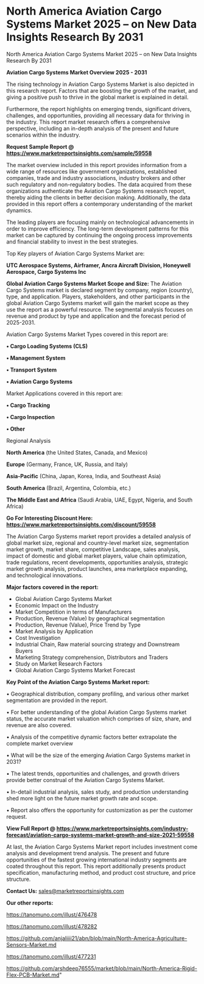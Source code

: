 # North America Aviation Cargo Systems Market 2025 – on New Data Insights Research By 2031
 North America Aviation Cargo Systems Market 2025 – on New Data Insights Research By 2031

<Strong> Aviation Cargo Systems Market Overview 2025 - 2031</strong>

The rising technology in Aviation Cargo Systems Market is also depicted in this research report. Factors that are boosting the growth of the market, and giving a positive push to thrive in the global market is explained in detail.

Furthermore, the report highlights on emerging trends, significant drivers, challenges, and opportunities, providing all necessary data for thriving in the industry. This report market research offers a comprehensive perspective, including an in-depth analysis of the present and future scenarios within the industry.

<strong>Request Sample Report @ <a href=https://www.marketreportsinsights.com/sample/59558>https://www.marketreportsinsights.com/sample/59558</a></strong>

The market overview included in this report provides information from a wide range of resources like government organizations, established companies, trade and industry associations, industry brokers and other such regulatory and non-regulatory bodies. The data acquired from these organizations authenticate the Aviation Cargo Systems research report, thereby aiding the clients in better decision making. Additionally, the data provided in this report offers a contemporary understanding of the market dynamics.

The leading players are focusing mainly on technological advancements in order to improve efficiency. The long-term development patterns for this market can be captured by continuing the ongoing process improvements and financial stability to invest in the best strategies.

Top Key players of Aviation Cargo Systems Market are:

<strong>UTC Aerospace Systems, Airframer, Ancra Aircraft Division, Honeywell Aerospace, Cargo Systems Inc</strong>

<strong><b>Global Aviation Cargo Systems Market Scope and Size:</b></strong>
The Aviation Cargo Systems market is declared segment by company, region (country), type, and application. Players, stakeholders, and other participants in the global Aviation Cargo Systems market will gain the market scope as they use the report as a powerful resource. The segmental analysis focuses on revenue and product by type and application and the forecast period of 2025-2031.

Aviation Cargo Systems Market Types covered in this report are:

<strong>• Cargo Loading Systems (CLS)

• Management System

• Transport System

• Aviation Cargo Systems</strong>

Market Applications covered in this report are:

<strong>• Cargo Tracking

• Cargo Inspection

• Other</strong> 

Regional Analysis

<strong>North America</strong> (the United States, Canada, and Mexico)

<strong>Europe</strong> (Germany, France, UK, Russia, and Italy)

<strong>Asia-Pacific</strong> (China, Japan, Korea, India, and Southeast Asia)

<strong>South America</strong> (Brazil, Argentina, Colombia, etc.)

<strong>The Middle East and Africa</strong> (Saudi Arabia, UAE, Egypt, Nigeria, and South Africa)

<strong>Go For Interesting Discount Here: <a href=https://www.marketreportsinsights.com/discount/59558>https://www.marketreportsinsights.com/discount/59558</a></strong>

The Aviation Cargo Systems market report provides a detailed analysis of global market size, regional and country-level market size, segmentation market growth, market share, competitive Landscape, sales analysis, impact of domestic and global market players, value chain optimization, trade regulations, recent developments, opportunities analysis, strategic market growth analysis, product launches, area marketplace expanding, and technological innovations.

<strong><b>Major factors covered in the report:</b></strong>
<ul>
  <li>Global Aviation Cargo Systems Market </li>
  <li>Economic Impact on the Industry</li>
  <li>Market Competition in terms of Manufacturers</li>
  <li>Production, Revenue (Value) by geographical segmentation</li>
  <li>Production, Revenue (Value), Price Trend by Type</li>
  <li>Market Analysis by Application</li>
  <li>Cost Investigation</li>
  <li>Industrial Chain, Raw material sourcing strategy and Downstream Buyers</li>
  <li>Marketing Strategy comprehension, Distributors and Traders</li>
  <li>Study on Market Research Factors</li>
  <li>Global Aviation Cargo Systems Market Forecast</li>
</ul>

<strong><b>Key Point of the Aviation Cargo Systems Market report:</b></strong>

• Geographical distribution, company profiling, and various other market segmentation are provided in the report.

• For better understanding of the global Aviation Cargo Systems market status, the accurate market valuation which comprises of size, share, and revenue are also covered.

• Analysis of the competitive dynamic factors better extrapolate the complete market overview

• What will be the size of the emerging Aviation Cargo Systems market in 2031?

• The latest trends, opportunities and challenges, and growth drivers provide better construal of the Aviation Cargo Systems Market.

• In-detail industrial analysis, sales study, and production understanding shed more light on the future market growth rate and scope.

• Report also offers the opportunity for customization as per the customer request.

<strong><b>View Full Report @ <a href=https://www.marketreportsinsights.com/industry-forecast/aviation-cargo-systems-market-growth-and-size-2021-59558>https://www.marketreportsinsights.com/industry-forecast/aviation-cargo-systems-market-growth-and-size-2021-59558</a></b></strong>


At last, the Aviation Cargo Systems Market report includes investment come analysis and development trend analysis. The present and future opportunities of the fastest growing international industry segments are coated throughout this report. This report additionally presents product specification, manufacturing method, and product cost structure, and price structure.

<strong>Contact Us:</strong>
sales@marketreportsinsights.com

<strong>Our other reports:</strong>

<a href=https://tanomuno.com/illust/476478>https://tanomuno.com/illust/476478</a>

<a href=https://tanomuno.com/illust/478282>https://tanomuno.com/illust/478282</a>

<a href=https://github.com/anjaliiii21/abn/blob/main/North-America-Agriculture-Sensors-Market.md>https://github.com/anjaliiii21/abn/blob/main/North-America-Agriculture-Sensors-Market.md</a>

<a href=https://tanomuno.com/illust/477231>https://tanomuno.com/illust/477231</a>

<a href=https://github.com/arshdeep76555/market/blob/main/North-America-Rigid-Flex-PCB-Market.md>https://github.com/arshdeep76555/market/blob/main/North-America-Rigid-Flex-PCB-Market.md</a>"
